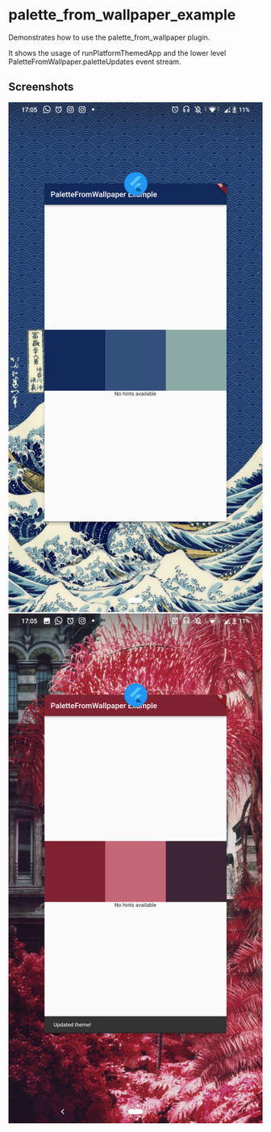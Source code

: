 # palette_from_wallpaper_example

Demonstrates how to use the palette_from_wallpaper plugin.

It shows the usage of runPlatformThemedApp and the lower level
PaletteFromWallpaper.paletteUpdates event stream.

## Screenshots
![Screenshot 1](assets/Screenshot_20211021-170532.png)
![Screenshot 2](assets/Screenshot_20211021-170555.png)

